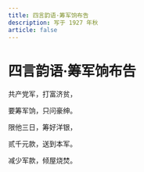 ```yaml
---
title: 四言韵语·筹军饷布告
description: 写于 1927 年秋
article: false
---
```


# 四言韵语·筹军饷布告

共产党军，打富济贫，

要筹军饷，只问豪绅。

限他三日，筹好洋银，

贰千元款，送到本军。

减少军款，倾屋烧焚。
